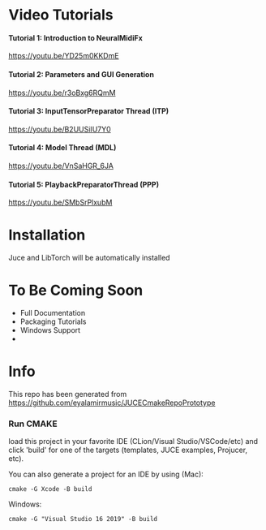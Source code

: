 
# Video Tutorials

#### Tutorial 1: Introduction to NeuralMidiFx


https://youtu.be/YD25m0KKDmE



#### Tutorial 2: Parameters and GUI Generation


https://youtu.be/r3oBxg6RQmM
         
         
#### Tutorial 3: InputTensorPreparator Thread (ITP)


https://youtu.be/B2UUSiIU7Y0      
          
         
#### Tutorial 4: Model Thread (MDL)


https://youtu.be/VnSaHGR_6JA
          

#### Tutorial 5: PlaybackPreparatorThread (PPP)


https://youtu.be/SMbSrPlxubM
           
           
          
# Installation

Juce and LibTorch will be automatically installed

# To Be Coming Soon

- Full Documentation
- Packaging Tutorials
- Windows Support 
- 
 

# Info
This repo has been generated from https://github.com/eyalamirmusic/JUCECmakeRepoPrototype


### Run CMAKE
load this project in your favorite IDE
(CLion/Visual Studio/VSCode/etc)
and click 'build' for one of the targets (templates, JUCE examples, Projucer, etc).

You can also generate a project for an IDE by using (Mac):
```
cmake -G Xcode -B build
```
Windows:
```
cmake -G "Visual Studio 16 2019" -B build
```
